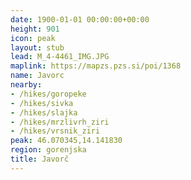 ```yaml
---
date: 1900-01-01 00:00:00+00:00
height: 901
icon: peak
layout: stub
lead: M_4-4461_IMG.JPG
maplink: https://mapzs.pzs.si/poi/1368
name: Javorc
nearby:
- /hikes/goropeke
- /hikes/sivka
- /hikes/slajka
- /hikes/mrzlivrh_ziri
- /hikes/vrsnik_ziri
peak: 46.070345,14.141830
region: gorenjska
title: Javorč
---
```

